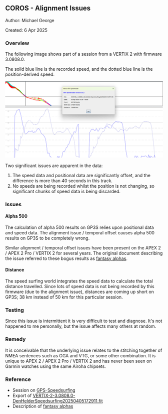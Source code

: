## COROS - Alignment Issues

Author: Michael George

Created: 6 Apr 2025



### Overview

The following image shows part of a session from a VERTIX 2 with firmware 3.0808.0.

The solid blue line is the recorded speed, and the dotted blue line is the position-derived speed.

![trix-surf](img/trix-surf.png)



Two significant issues are apparent in the data:

1. The speed data and positional data are significantly offset, and the difference is more than 40 seconds in this track.
2. No speeds are being recorded whilst the position is not changing, so significant chunks of speed data is being discarded.



### Issues

#### Alpha 500

The calculation of alpha 500 results on GP3S relies upon positional data and speed data. The alignment issue / temporal offset causes alpha 500 results on GP3S to be completely wrong.

Similar alignment / temporal offset issues have been present on the APEX 2 / APEX 2 Pro / VERTIX 2 for several years. The original document describing the issue referred to these bogus results as [fantasy alphas](../alpha/README.md).



#### Distance

The speed surfing world integrates the speed data to calculate the total distance travelled. Since lots of speed data is not being recorded by this firmware (due to the alignment issue), distances are coming up short on GP3S; 38 km instead of 50 km for this particular session.



### Testing

Since this issue is intermittent it is very difficult to test and diagnose. It's not happened to me personally, but the issue affects many others at random.



### Remedy

It is conceivable that the underlying issue relates to the stitching together of NMEA sentences such as GGA and VTG, or some other combination. It is unique to APEX 2 / APEX 2 Pro / VERTIX 2 and has never been seen on Garmin watches using the same Airoha chipsets.



### Reference

- Session on [GPS-Speedsurfing](https://www.gps-speedsurfing.com/default.aspx?mnu=user&val=464256&uid=22337&spotid=1719)
- Export of [VERTIX-2-3.0808.0-DenHelderSpeedsurfing20250405172911.fit](VERTIX-2-3.0808.0-DenHelderSpeedsurfing20250405172911.fit)
- Description of [fantasy alphas](../alpha/README.md)
